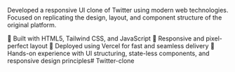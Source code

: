 Developed a responsive UI clone of Twitter using modern web technologies. Focused on replicating the design, layout, and component structure of the original platform.

🔹 Built with HTML5, Tailwind CSS, and JavaScript
🔹 Responsive and pixel-perfect layout
🔹 Deployed using Vercel for fast and seamless delivery
🔹 Hands-on experience with UI structuring, state-less components, and responsive design principles# Twitter-clone
